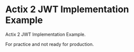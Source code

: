 # Actix 2 JWT Implementation Example
Actix 2 JWT Implementation Example.

For practice and not ready for production.